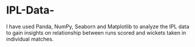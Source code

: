 # IPL-Data-
I have used Panda, NumPy, Seaborn and Matplotlib to analyze the IPL data to gain insights on relationship between runs scored and wickets taken in individual matches.
